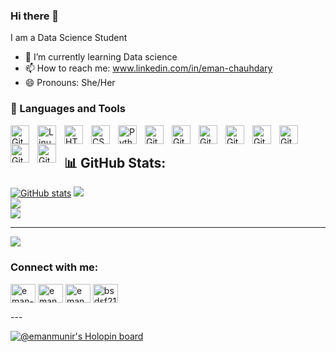 ### Hi there 👋
I am a Data Science Student


- 🌱 I’m currently learning Data science
- 📫 How to reach me: www.linkedin.com/in/eman-chauhdary
- 😄 Pronouns: She/Her


### 🧰 Languages and Tools


<img align="left" alt="Git" width="30px" style="padding-right:10px;" src="https://cdn.jsdelivr.net/gh/devicons/devicon/icons/git/git-original.svg" />
<img align="left" alt="Linux" width="30px" style="padding-right:10px;" src="https://cdn.jsdelivr.net/gh/devicons/devicon/icons/linux/linux-original.svg" />
<img align="left" alt="HTML" width="30px" style="padding-right:10px;" src="https://cdn.jsdelivr.net/gh/devicons/devicon/icons/html5/html5-plain.svg" />
<img align="left" alt="CSS" width="30px" style="padding-right:10px;" src="https://cdn.jsdelivr.net/gh/devicons/devicon/icons/css3/css3-plain.svg" />
<img align="left" alt="Python" width="30px" style="padding-right:10px;" src="https://cdn.jsdelivr.net/gh/devicons/devicon/icons/python/python-plain.svg" />
<img align="left" alt="GitHub" width="30px" style="padding-right:10px;" src="https://cdn.jsdelivr.net/gh/devicons/devicon/icons/github/github-original.svg" />
<img align="left" alt="GitHub" width="30px" style="padding-right:10px;" src="https://cdn.jsdelivr.net/gh/devicons/devicon/icons/mysql/mysql-original-wordmark.svg" />
<img align="left" alt="GitHub" width="30px" style="padding-right:10px;" src="https://cdn.jsdelivr.net/gh/devicons/devicon/icons/numpy/numpy-original.svg" />
<img align="left" alt="GitHub" width="30px" style="padding-right:10px;"  src="https://cdn.jsdelivr.net/gh/devicons/devicon/icons/pandas/pandas-original.svg" />
<img align="left" alt="GitHub" width="30px" style="padding-right:10px;"  src="https://cdn.jsdelivr.net/gh/devicons/devicon/icons/r/r-original.svg" />
<img align="left" alt="GitHub" width="30px" style="padding-right:10px;"  src="https://cdn.jsdelivr.net/gh/devicons/devicon/icons/anaconda/anaconda-original.svg" />
<img align="left" alt="GitHub" width="30px" style="padding-right:10px;"  src="https://cdn.jsdelivr.net/gh/devicons/devicon/icons/vscode/vscode-original.svg" />
<img align="left" alt="GitHub" width="30px" style="padding-right:10px;"  src="https://cdn.jsdelivr.net/gh/devicons/devicon/icons/msdos/msdos-original.svg" />
          
          
          
          
          
          

<br />

## 📊 GitHub Stats:

[![GitHub stats](https://github-readme-stats.vercel.app/api?username=emanmunir)](https://github.com/emanmunir/github-readme-stats)
![](https://github-readme-stats.vercel.app/api?username=emanmunir&theme=vue-dark&hide_border=false&include_all_commits=true&count_private=true)<br/>
![](https://github-readme-streak-stats.herokuapp.com/?user=emanmunir&theme=vue-dark&hide_border=false)<br/>
![](https://github-readme-stats.vercel.app/api/top-langs/?username=emanmunir&theme=vue-dark&hide_border=false&include_all_commits=true&count_private=true&layout=compact)

---

![](https://komarev.com/ghpvc/?username=emanmunir&base=300&color=yellow)

<h3 align="left">Connect with me:</h3>
<p align="center">

<a href="https://www.linkedin.com/in/eman-chauhdary/" target="blank"><img align="center" src="https://raw.githubusercontent.com/rahuldkjain/github-profile-readme-generator/master/src/images/icons/Social/linked-in-alt.svg" alt="eman-chauhdary" height="30" width="40" /></a>
<a href="https://www.instagram.com/eman.munirch/" target="blank"><img align="center" src="https://raw.githubusercontent.com/rahuldkjain/github-profile-readme-generator/master/src/images/icons/Social/instagram.svg" alt="eman.munirch" height="30" width="40" /></a>
<a href="https://www.hackerrank.com/eman_munircha" target="blank"><img align="center" src="https://raw.githubusercontent.com/rahuldkjain/github-profile-readme-generator/master/src/images/icons/Social/hackerrank.svg" alt="eman_munircha" height="30" width="40" /></a>
<a href="https://codeforces.com/profile/bsdsf21a024" target="blank"><img align="center" src="https://raw.githubusercontent.com/rahuldkjain/github-profile-readme-generator/master/src/images/icons/Social/codeforces.svg" alt="bsdsf21a024" height="30" width="40" /></a>
</p>
---

[![@emanmunir's Holopin board](https://holopin.me/emanmunir)](https://holopin.io/@emanmunir)


